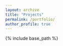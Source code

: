```yaml
---
layout: archive
title: "Projects"
permalink: /portfolio/
author_profile: true
---
```


{% include base_path %}

